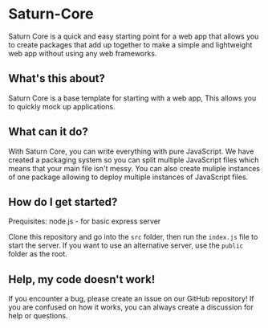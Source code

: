 # Saturn-Core
Saturn Core is a quick and easy starting point for a web app that allows you to create packages that add up together to make a simple and lightweight web app without using any web frameworks.

## What's this about?
Saturn Core is a base template for starting with a web app, This allows you to quickly mock up applications.

## What can it do?
With Saturn Core, you can write everything with pure JavaScript. We have created a packaging system so you can split multiple JavaScript files which means that your main file isn't messy. You can also create muliple instances of one package allowing to deploy multiple instances of JavaScript files.

## How do I get started?

Prequisites: node.js - for basic express server

Clone this repository and go into the `src` folder, then run the `index.js` file to start the server. If you want to use an alternative server, use the `public` folder as the root.

## Help, my code doesn't work!

If you encounter a bug, please create an issue on our GitHub repository! If you are confused on how it works, you can always create a discussion for help or questions.